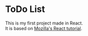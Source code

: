 # ToDo List

This is my first project made in React.   
It is based on [Mozilla's React tutorial](https://developer.mozilla.org/en-US/docs/Learn/Tools_and_testing/Client-side_JavaScript_frameworks/React_getting_started). 